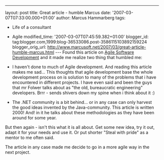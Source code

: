 ---
layout: post
title: Great article - humble Marcus
date: '2007-03-07T07:33:00.000+01:00'
author: Marcus Hammarberg
tags:
  - Life of a consultant
  - Agile
modified_time: '2007-03-07T07:45:59.382+01:00'
blogger_id: tag:blogger.com,1999:blog-36533086.post-3586115103892159224
blogger_orig_url: http://www.marcusoft.net/2007/03/great-article-humble-marcus.html ---
Found this article on [Agile Software
Development](http://www.martinfowler.com/articles/newMethodology.html)
and it made me realize two thing that humbled me:

-   I haven't done to much of Agile development. And reading this
    article makes me sad... This thoughts that agile development base
    the whole development process on is solution to many of the problems
    that i have encountered in different projects.
   I have even said and been the guys that mr Folwer talks about as
    "the old, bureaucratic engineering" developers. Brrr - sends shivers
    down my spine when i think about it :)
-   The .NET community is a bit behind... or in any case can only
    harvest the good ideas invented by the Java-community. This article
    is written 2000! And! in it he talks about these methodologies as
    they have been around for some year.

But then again - isn't this what it is all about. Get some new idea, try
it out, adapt it for your needs and use it. Or put shorter "Steal with
pride" as a mentor to me often said.

The article in any case made me decide to go in a more agile way in the
next project.
